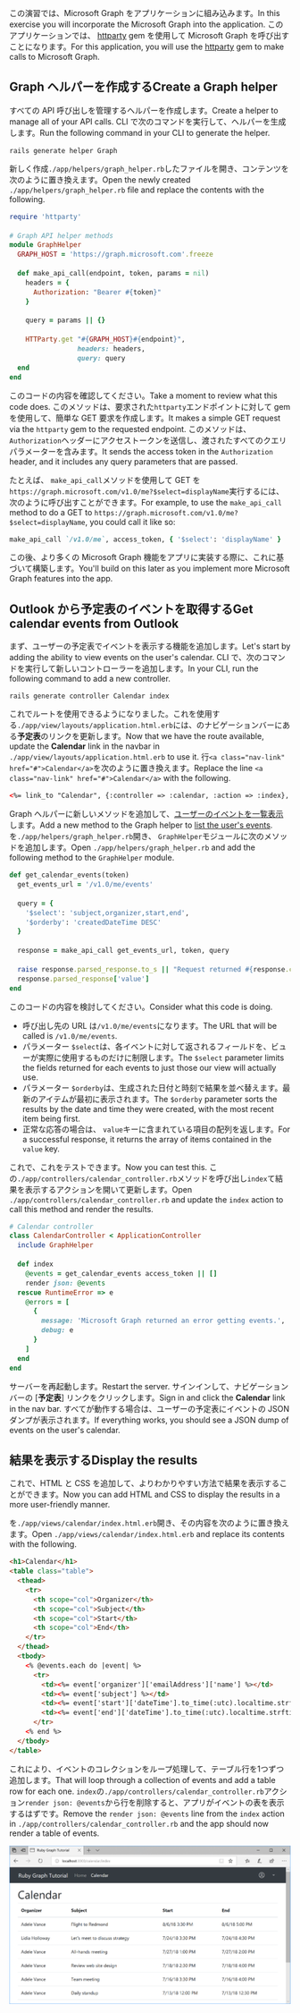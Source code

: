<!-- markdownlint-disable MD002 MD041 -->

<span data-ttu-id="67ebf-101">この演習では、Microsoft Graph をアプリケーションに組み込みます。</span><span class="sxs-lookup"><span data-stu-id="67ebf-101">In this exercise you will incorporate the Microsoft Graph into the application.</span></span> <span data-ttu-id="67ebf-102">このアプリケーションでは、 [httparty](https://github.com/jnunemaker/httparty) gem を使用して Microsoft Graph を呼び出すことになります。</span><span class="sxs-lookup"><span data-stu-id="67ebf-102">For this application, you will use the [httparty](https://github.com/jnunemaker/httparty) gem to make calls to Microsoft Graph.</span></span>

## <a name="create-a-graph-helper"></a><span data-ttu-id="67ebf-103">Graph ヘルパーを作成する</span><span class="sxs-lookup"><span data-stu-id="67ebf-103">Create a Graph helper</span></span>

<span data-ttu-id="67ebf-104">すべての API 呼び出しを管理するヘルパーを作成します。</span><span class="sxs-lookup"><span data-stu-id="67ebf-104">Create a helper to manage all of your API calls.</span></span> <span data-ttu-id="67ebf-105">CLI で次のコマンドを実行して、ヘルパーを生成します。</span><span class="sxs-lookup"><span data-stu-id="67ebf-105">Run the following command in your CLI to generate the helper.</span></span>

```Shell
rails generate helper Graph
```

<span data-ttu-id="67ebf-106">新しく作成`./app/helpers/graph_helper.rb`したファイルを開き、コンテンツを次のように置き換えます。</span><span class="sxs-lookup"><span data-stu-id="67ebf-106">Open the newly created `./app/helpers/graph_helper.rb` file and replace the contents with the following.</span></span>

```ruby
require 'httparty'

# Graph API helper methods
module GraphHelper
  GRAPH_HOST = 'https://graph.microsoft.com'.freeze

  def make_api_call(endpoint, token, params = nil)
    headers = {
      Authorization: "Bearer #{token}"
    }

    query = params || {}

    HTTParty.get "#{GRAPH_HOST}#{endpoint}",
                 headers: headers,
                 query: query
  end
end
```

<span data-ttu-id="67ebf-107">このコードの内容を確認してください。</span><span class="sxs-lookup"><span data-stu-id="67ebf-107">Take a moment to review what this code does.</span></span> <span data-ttu-id="67ebf-108">このメソッドは、要求された`httparty`エンドポイントに対して gem を使用して、簡単な GET 要求を作成します。</span><span class="sxs-lookup"><span data-stu-id="67ebf-108">It makes a simple GET request via the `httparty` gem to the requested endpoint.</span></span> <span data-ttu-id="67ebf-109">このメソッドは、 `Authorization`ヘッダーにアクセストークンを送信し、渡されたすべてのクエリパラメーターを含みます。</span><span class="sxs-lookup"><span data-stu-id="67ebf-109">It sends the access token in the `Authorization` header, and it includes any query parameters that are passed.</span></span>

<span data-ttu-id="67ebf-110">たとえば、 `make_api_call`メソッドを使用して GET を`https://graph.microsoft.com/v1.0/me?$select=displayName`実行するには、次のように呼び出すことができます。</span><span class="sxs-lookup"><span data-stu-id="67ebf-110">For example, to use the `make_api_call` method to do a GET to `https://graph.microsoft.com/v1.0/me?$select=displayName`, you could call it like so:</span></span>

```ruby
make_api_call `/v1.0/me`, access_token, { '$select': 'displayName' }
```

<span data-ttu-id="67ebf-111">この後、より多くの Microsoft Graph 機能をアプリに実装する際に、これに基づいて構築します。</span><span class="sxs-lookup"><span data-stu-id="67ebf-111">You'll build on this later as you implement more Microsoft Graph features into the app.</span></span>

## <a name="get-calendar-events-from-outlook"></a><span data-ttu-id="67ebf-112">Outlook から予定表のイベントを取得する</span><span class="sxs-lookup"><span data-stu-id="67ebf-112">Get calendar events from Outlook</span></span>

<span data-ttu-id="67ebf-113">まず、ユーザーの予定表でイベントを表示する機能を追加します。</span><span class="sxs-lookup"><span data-stu-id="67ebf-113">Let's start by adding the ability to view events on the user's calendar.</span></span> <span data-ttu-id="67ebf-114">CLI で、次のコマンドを実行して新しいコントローラーを追加します。</span><span class="sxs-lookup"><span data-stu-id="67ebf-114">In your CLI, run the following command to add a new controller.</span></span>

```Shell
rails generate controller Calendar index
```

<span data-ttu-id="67ebf-115">これでルートを使用できるようになりました。これを使用する`./app/view/layouts/application.html.erb`には、のナビゲーションバーにある**予定表**のリンクを更新します。</span><span class="sxs-lookup"><span data-stu-id="67ebf-115">Now that we have the route available, update the **Calendar** link in the navbar in `./app/view/layouts/application.html.erb` to use it.</span></span> <span data-ttu-id="67ebf-116">行`<a class="nav-link" href="#">Calendar</a>`を次のように置き換えます。</span><span class="sxs-lookup"><span data-stu-id="67ebf-116">Replace the line `<a class="nav-link" href="#">Calendar</a>` with the following.</span></span>

```html
<%= link_to "Calendar", {:controller => :calendar, :action => :index}, class: "nav-link#{' active' if controller.controller_name == 'calendar'}" %>
```

<span data-ttu-id="67ebf-117">Graph ヘルパーに新しいメソッドを追加して、[ユーザーのイベントを一覧表示](https://developer.microsoft.com/en-us/graph/docs/api-reference/v1.0/api/user_list_events)します。</span><span class="sxs-lookup"><span data-stu-id="67ebf-117">Add a new method to the Graph helper to [list the user's events](https://developer.microsoft.com/en-us/graph/docs/api-reference/v1.0/api/user_list_events).</span></span> <span data-ttu-id="67ebf-118">を`./app/helpers/graph_helper.rb`開き、 `GraphHelper`モジュールに次のメソッドを追加します。</span><span class="sxs-lookup"><span data-stu-id="67ebf-118">Open `./app/helpers/graph_helper.rb` and add the following method to the `GraphHelper` module.</span></span>

```ruby
def get_calendar_events(token)
  get_events_url = '/v1.0/me/events'

  query = {
    '$select': 'subject,organizer,start,end',
    '$orderby': 'createdDateTime DESC'
  }

  response = make_api_call get_events_url, token, query

  raise response.parsed_response.to_s || "Request returned #{response.code}" unless response.code == 200
  response.parsed_response['value']
end
```

<span data-ttu-id="67ebf-119">このコードの内容を検討してください。</span><span class="sxs-lookup"><span data-stu-id="67ebf-119">Consider what this code is doing.</span></span>

- <span data-ttu-id="67ebf-120">呼び出し先の URL は`/v1.0/me/events`になります。</span><span class="sxs-lookup"><span data-stu-id="67ebf-120">The URL that will be called is `/v1.0/me/events`.</span></span>
- <span data-ttu-id="67ebf-121">パラメーター `$select`は、各イベントに対して返されるフィールドを、ビューが実際に使用するものだけに制限します。</span><span class="sxs-lookup"><span data-stu-id="67ebf-121">The `$select` parameter limits the fields returned for each events to just those our view will actually use.</span></span>
- <span data-ttu-id="67ebf-122">パラメーター `$orderby`は、生成された日付と時刻で結果を並べ替えます。最新のアイテムが最初に表示されます。</span><span class="sxs-lookup"><span data-stu-id="67ebf-122">The `$orderby` parameter sorts the results by the date and time they were created, with the most recent item being first.</span></span>
- <span data-ttu-id="67ebf-123">正常な応答の場合は、 `value`キーに含まれている項目の配列を返します。</span><span class="sxs-lookup"><span data-stu-id="67ebf-123">For a successful response, it returns the array of items contained in the `value` key.</span></span>

<span data-ttu-id="67ebf-124">これで、これをテストできます。</span><span class="sxs-lookup"><span data-stu-id="67ebf-124">Now you can test this.</span></span> <span data-ttu-id="67ebf-125">この`./app/controllers/calendar_controller.rb`メソッドを呼び出し`index`て結果を表示するアクションを開いて更新します。</span><span class="sxs-lookup"><span data-stu-id="67ebf-125">Open `./app/controllers/calendar_controller.rb` and update the `index` action to call this method and render the results.</span></span>

```ruby
# Calendar controller
class CalendarController < ApplicationController
  include GraphHelper

  def index
    @events = get_calendar_events access_token || []
    render json: @events
  rescue RuntimeError => e
    @errors = [
      {
        message: 'Microsoft Graph returned an error getting events.',
        debug: e
      }
    ]
  end
end
```

<span data-ttu-id="67ebf-126">サーバーを再起動します。</span><span class="sxs-lookup"><span data-stu-id="67ebf-126">Restart the server.</span></span> <span data-ttu-id="67ebf-127">サインインして、ナビゲーションバーの [**予定表**] リンクをクリックします。</span><span class="sxs-lookup"><span data-stu-id="67ebf-127">Sign in and click the **Calendar** link in the nav bar.</span></span> <span data-ttu-id="67ebf-128">すべてが動作する場合は、ユーザーの予定表にイベントの JSON ダンプが表示されます。</span><span class="sxs-lookup"><span data-stu-id="67ebf-128">If everything works, you should see a JSON dump of events on the user's calendar.</span></span>

## <a name="display-the-results"></a><span data-ttu-id="67ebf-129">結果を表示する</span><span class="sxs-lookup"><span data-stu-id="67ebf-129">Display the results</span></span>

<span data-ttu-id="67ebf-130">これで、HTML と CSS を追加して、よりわかりやすい方法で結果を表示することができます。</span><span class="sxs-lookup"><span data-stu-id="67ebf-130">Now you can add HTML and CSS to display the results in a more user-friendly manner.</span></span>

<span data-ttu-id="67ebf-131">を`./app/views/calendar/index.html.erb`開き、その内容を次のように置き換えます。</span><span class="sxs-lookup"><span data-stu-id="67ebf-131">Open `./app/views/calendar/index.html.erb` and replace its contents with the following.</span></span>

```html
<h1>Calendar</h1>
<table class="table">
  <thead>
    <tr>
      <th scope="col">Organizer</th>
      <th scope="col">Subject</th>
      <th scope="col">Start</th>
      <th scope="col">End</th>
    </tr>
  </thead>
  <tbody>
    <% @events.each do |event| %>
      <tr>
        <td><%= event['organizer']['emailAddress']['name'] %></td>
        <td><%= event['subject'] %></td>
        <td><%= event['start']['dateTime'].to_time(:utc).localtime.strftime('%-m/%-d/%y %l:%M %p') %></td>
        <td><%= event['end']['dateTime'].to_time(:utc).localtime.strftime('%-m/%-d/%y %l:%M %p') %></td>
      </tr>
    <% end %>
  </tbody>
</table>
```

<span data-ttu-id="67ebf-132">これにより、イベントのコレクションをループ処理して、テーブル行を1つずつ追加します。</span><span class="sxs-lookup"><span data-stu-id="67ebf-132">That will loop through a collection of events and add a table row for each one.</span></span> <span data-ttu-id="67ebf-133">`index`の`./app/controllers/calendar_controller.rb`アクション`render json: @events`から行を削除すると、アプリがイベントの表を表示するはずです。</span><span class="sxs-lookup"><span data-stu-id="67ebf-133">Remove the `render json: @events` line from the `index` action in `./app/controllers/calendar_controller.rb` and the app should now render a table of events.</span></span>

![イベントの表のスクリーンショット](./images/add-msgraph-01.png)
